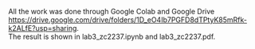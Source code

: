 All the work was done through Google Colab and Google Drive https://drive.google.com/drive/folders/1D_eO4Ib7PGFD8dTPtyK85mRfk-k2ALfE?usp=sharing.   
The result is shown in lab3_zc2237.ipynb and lab3_zc2237.pdf.
